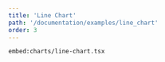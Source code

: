 ```yaml
---
title: 'Line Chart'
path: '/documentation/examples/line_chart'
order: 3
---
```


<line-chart></line-chart>

`embed:charts/line-chart.tsx`
